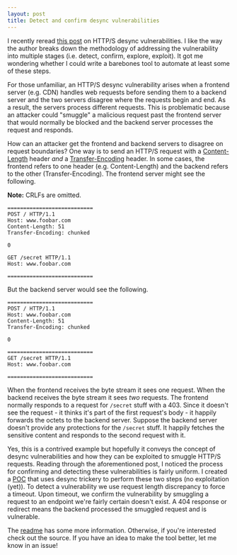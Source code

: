 ```yaml
---
layout: post
title: Detect and confirm desync vulnerabilities
---
```


I recently reread [this post](https://portswigger.net/research/http-desync-attacks-request-smuggling-reborn) on HTTP/S desync vulnerabilities. I like the way the author breaks down the methodology of addressing the vulnerability into multiple stages (i.e. detect, confirm, explore, exploit). It got me wondering whether I could write a barebones tool to automate at least some of these steps.

For those unfamiliar, an HTTP/S desync vulnerability arises when a frontend server (e.g. CDN) handles web requests before sending them to a backend server and the two servers disagree where the requests begin and end. As a result, the servers process different requests. This is problematic because an attacker could "smuggle" a malicious request past the frontend server that would normally be blocked and the backend server processes the request and responds.

How can an attacker get the frontend and backend servers to disagree on request boundaries? One way is to send an HTTP/S request with a [Content-Length](https://developer.mozilla.org/en-US/docs/Web/HTTP/Headers/Content-Length) header *and* a [Transfer-Encoding](https://developer.mozilla.org/en-US/docs/Web/HTTP/Headers/Transfer-Encoding) header. In some cases, the frontend refers to one header (e.g. Content-Length) and the backend refers to the other (Transfer-Encoding). The frontend server might see the following.

**Note:** CRLFs are omitted.

```
===========================
POST / HTTP/1.1
Host: www.foobar.com
Content-Length: 51
Transfer-Encoding: chunked

0

GET /secret HTTP/1.1
Host: www.foobar.com

===========================
```

But the backend server would see the following.

```
===========================
POST / HTTP/1.1
Host: www.foobar.com
Content-Length: 51
Transfer-Encoding: chunked

0

===========================
GET /secret HTTP/1.1
Host: www.foobar.com

===========================
```

When the frontend receives the byte stream it sees one request. When the backend receives the byte stream it sees *two* requests. The frontend normally responds to a request for `/secret` stuff with a 403. Since it doesn't see the request - it thinks it's part of the first request's body - it happily forwards the octets to the backend server. Suppose the backend server doesn't provide any protections for the `/secret` stuff. It happily fetches the sensitive content and responds to the second request with it.

Yes, this is a contrived example but hopefully it conveys the concept of desync vulnerabilities and how they can be exploited to smuggle HTTP/S requests. Reading through the aforementioned post, I noticed the process for confirming and detecting these vulnerabilities is fairly uniform. I created a [POC](https://github.com/zbo14/desync) that uses desync trickery to perform these two steps (no exploitation (yet)). To detect a vulnerability we use request length discrepancy to force a timeout. Upon timeout, we confirm the vulnerability by smuggling a request to an endpoint we're fairly certain doesn't exist. A 404 response or redirect means the backend processed the smuggled request and is vulnerable.

The [readme](https://github.com/zbo14/desync/blob/master/README.md) has some more information. Otherwise, if you're interested check out the source. If you have an idea to make the tool better, let me know in an issue!
